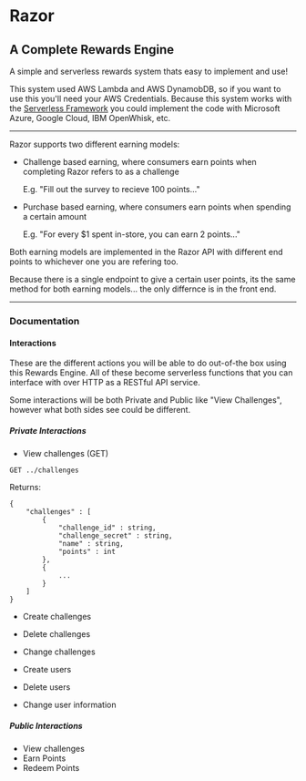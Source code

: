 # Razor

## A Complete Rewards Engine

A simple and serverless rewards system thats easy to implement and use!

This system used AWS Lambda and AWS DynamobDB, so if you want to use this you'll need your AWS Credentials. Because this system works with the [Serverless Framework](https://github.com/serverless/serverless) you could implement the code with Microsoft Azure, Google Cloud, IBM OpenWhisk, etc.

---

Razor supports two different earning models:

- Challenge based earning, where consumers earn points when completing Razor refers to as a challenge

    E.g. "Fill out the survey to recieve 100 points..."

- Purchase based earning, where consumers earn points when spending a certain amount

    E.g. "For every $1 spent in-store, you can earn 2 points..."

Both earning models are implemented in the Razor API with different end points to whichever one you are refering too.

Because there is a single endpoint to give a certain user points, its the same method for both earning models... the only differnce is in the front end.

---

### Documentation

#### Interactions

These are the different actions you will be able to do out-of-the box using this Rewards Engine. All of these become serverless functions that you can interface with over HTTP as a RESTful API service.

Some interactions will be both Private and Public like "View Challenges", however what both sides see could be different.

##### Private Interactions

- View challenges (GET)

`GET ../challenges`

Returns:

```[json]
{
    "challenges" : [
        {
            "challenge_id" : string,
            "challenge_secret" : string,
            "name" : string,
            "points" : int
        },
        {
            ...
        }
    ]
}
```

- Create challenges
- Delete challenges
- Change challenges

- Create users
- Delete users
- Change user information

##### Public Interactions

- View challenges
- Earn Points
- Redeem Points
